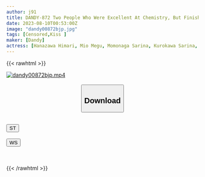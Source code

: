 ```yaml
---
author: j91
title: DANDY-872 Two People Who Were Excellent At Chemistry, But Finished Without The Actual Performance Burn Up With A Rich Kiss At The Time Of Parting! I Don't Know When I'll Be Able To See You Again...I Really Want To See You Right Now! ] Rule Breaking Time Saving SEX VOL.3
date: 2023-08-10T00:53:00Z
image: "dandy00872bjp.jpg"
tags: [Censored,Kiss ]
maker: [Dandy]
actress: [Hanazawa Himari, Mio Megu, Momonaga Sarina, Kurokawa Sarina, Shiokawa Uni ]
---
```



{{< rawhtml >}}

<div class="video" data-videoid="J98ZdYXxxkIjlop">
    <a href="javascript:;">
        <img src="https://my.j91.asia/posts/dandy00872bjp/dandy00872bjp.jpg" width="WIDTH" height="HEIGHT" alt="dandy00872bjp.mp4" loading="lazy">
    </a>
</div>

<script type="text/javascript" src="https://j91.asia/asset/on-demand-st.js"></script>

<br>
  <link rel="stylesheet" href="https://j91.asia/asset/bs5.css">
  
  <center>
  <button class="btn btn-primary" type="button" data-bs-toggle="collapse" data-bs-target=".multi-collapse" aria-expanded="false" aria-controls="multiCollapseExample1 multiCollapseExample2"><h2>Download</h2></button></center>
</p>
<div class="row">
  <div class="col">
    <div class="collapse multi-collapse" id="multiCollapseExample1">
      <div class="card card-body">
	      	      <br>
<div class="buttons">  
<a href="https://streamtape.to/v/J98ZdYXxxkIjlop"><button class="btn-hover color-3"><i class="fa fa-download"></i> ST</button></a></div>
    </div>
  </div>
</div>
  <div class="col">
    <div class="collapse multi-collapse" id="multiCollapseExample2">
      <div class="card card-body">
	      <br>
<div class="buttons">
    <a href="https://wolfstream.tv/y8y5297t8dzd"><button class="btn-hover color-9"><i class="fa fa-download"></i> WS</button></a></div>
<br><br>
      </div>
    </div>
  </div>
</div>

{{< /rawhtml >}}